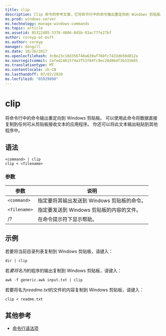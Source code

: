 ```yaml
---
title: clip
description: Clip 命令的参考文章，它将命令行中的命令输出重定向到 Windows 剪贴板。
ms.prod: windows-server
ms.technology: manage-windows-commands
ms.topic: article
ms.assetid: 85322d85-3376-4806-845b-93ac77fe27bf
author: coreyp-at-msft
ms.author: coreyp
manager: dongill
ms.date: 10/16/2017
ms.openlocfilehash: 3c0e23c18d356740a639af760fc7433db59d012a
ms.sourcegitcommit: 2afed2461574a3f53f84fc9ec28d86df3b335685
ms.translationtype: MT
ms.contentlocale: zh-CN
ms.lasthandoff: 07/02/2020
ms.locfileid: "85929898"
---
```

# <a name="clip"></a>clip

将命令行中的命令输出重定向到 Windows 剪贴板。 可以使用此命令将数据直接复制到任何可从剪贴板接收文本的应用程序。 你还可以将此文本输出粘贴到其他程序中。

## <a name="syntax"></a>语法

```
<command> | clip
clip < <filename>
```

### <a name="parameters"></a>参数

| 参数 | 说明 |
| --------- | ----------- |
| `<command>` | 指定要将其输出发送到 Windows 剪贴板的命令。 |
| `<filename>` | 指定要发送到 Windows 剪贴板的内容的文件。 |
| /? | 在命令提示符下显示帮助。 |

## <a name="examples"></a>示例

若要将当前目录列表复制到 Windows 剪贴板，请键入：

```
dir | clip
```

若*要将名为*的程序的输出复制到 Windows 剪贴板，请键入：

```
awk -f generic.awk input.txt | clip
```

若要将名为*readme.txt*的文件的内容复制到 Windows 剪贴板，请键入：

```
clip < readme.txt
```

## <a name="additional-references"></a>其他参考

- [命令行语法项](command-line-syntax-key.md)